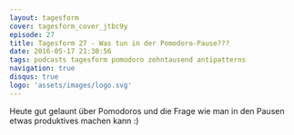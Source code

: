 ```yaml
---
layout: tagesform
cover: tagesform_cover_jtbc9y
episode: 27
title: Tagesform 27 - Was tun in der Pomodoro-Pause???
date: 2016-05-17 21:30:56
tags: podcasts tagesform pomodoro zehntausend antipatterns
navigation: true
disqus: true
logo: 'assets/images/logo.svg'
---
```


Heute gut gelaunt über Pomodoros und die Frage wie man
in den Pausen etwas produktives machen kann :)
